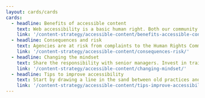 ```yaml
---
layout: cards/cards
cards:
  - headline: Benefits of accessible content
    text: Web accessibility is a basic human right. Both our community and government benefit when we get it right.
    link: '/content-strategy/accessible-content/benefits-accessible-content/'
  - headline: Consequences and risk
    text: Agencies are at risk from complaints to the Human Rights Commission. This may attract negative media attention.
    link: '/content-strategy/accessible-content/consequences-risk/'
  - headline: Changing the mindset
    text: Share the responsibility with senior managers. Invest in training. Put together a business case.
    link: '/content-strategy/accessible-content/changing-mindset/'
  - headline: Tips to improve accessibility
    text: Start by drawing a line in the sand between old practices and a new way forward.
    link: '/content-strategy/accessible-content/tips-improve-accessibility/'
---
```

